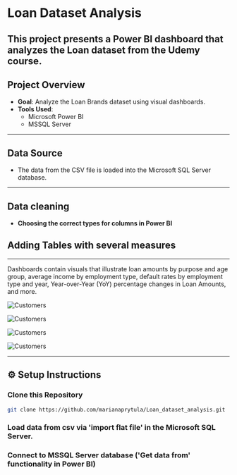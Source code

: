 # Loan Dataset Analysis

This project presents a Power BI dashboard that analyzes the Loan dataset from the Udemy course. 
---

## Project Overview

- **Goal**: Analyze the Loan Brands dataset using visual dashboards.
- **Tools Used**:
  - Microsoft Power BI 
  - MSSQL Server

---

## Data Source

- The data from the CSV file is loaded into the Microsoft SQL Server database.

---

## Data cleaning 

-  **Choosing the correct types for columns in Power BI**

## Adding Tables with several measures

---

Dashboards contain visuals that illustrate loan amounts by purpose and age group, average income by employment type, default rates by employment type and year, Year-over-Year (YoY) percentage changes in Loan Amounts, and more.

![Customers](dashboard_images/Applicant_Demographics_&_Financial_Profile.jpg "A screenshot showing the Applicant_Demographics_&_Financial_Profile.") 

![Customers](dashboard_images/Financial_Profile.jpg "A screenshot showing the Financial_Profile.") 

![Customers](dashboard_images/Financial_Risk_Metrics.jpg "A screenshot showing the Financial_Risk_Metrics.") 

![Customers](dashboard_images/Loan_Default_&_Overview.jpg "A screenshot showing the Loan_Default_&_Overview.") 

---


## ⚙️ Setup Instructions

### Clone this Repository
```bash
git clone https://github.com/marianaprytula/Loan_dataset_analysis.git
```

### Load data from csv via 'import flat file' in the Microsoft SQL Server.

### Connect to MSSQL Server database ('Get data from' functionality in Power BI)
